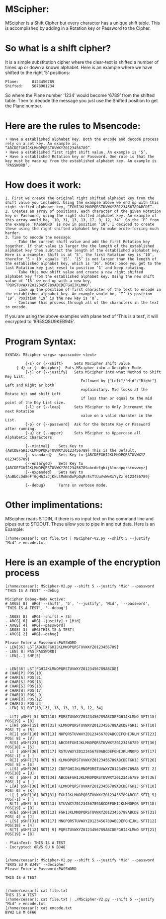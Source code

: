 # MScipher: 
MScipher is a Shift Cipher but every character has a unique shift table. This is accomplished by adding in a Rotation key or Password to the Cipher.

# So what is a shift cipher? 
It is a simple substitution cipher where the clear-text is shifted a number of times up or down a known alphabet. Here is an example where we have shifted to the right ‘5’ positions:
```
Plane:	    0123456789
Shifted:    5678901234
```

So where the Plane number ‘1234’ would become ‘6789’ from the shifted table. Then to decode the message you just use the Shifted position to get the Plane number. 

# Here are the rules to Msencode:
    • Have a established alphabet key. Both the encode and decode process rely on a set key. An example is, “ABCDEFGHIJKLMNOPQRSTUVWXYZ0123456789”.
    • Have a established first right shift value. An example is ‘5’.
    • Have a established Rotation key or Password. One rule is that the key must be made up from the established alphabet key. An example is ‘PASSWORD’.

# How does it work:
    1. First we create the original right shifted alphabet key from the shift value you included. Using the example above we end up with this right shifted alphabet key, “FGHIJKLMNOPQRSTUVWXYZ0123456789ABCDE”.
    2. Creates an array of positions, each character of the given Rotation key or Password, using the right shifted alphabet key. An example of this array would be, ‘10, 31, 13, 13, 17, 9, 12, 34’. So the ‘P’ from the example ‘PASSWORD’ is now in position ‘10’. I decided to create these using the right shifted alphabet key to make brute-forcing much harder. 
    3. Time to encode the message:
        ◦ Take the current shift value and add the first Rotation key together. If that value is larger the the length of the established alphabet key then subtract the length of the established alphabet key. Here is a example: Shift is at ‘5’, the first Rotation key is ‘10’, therefor ‘5 + 10’ equals ‘15’. ‘15’ is not larger than the length of the established alphabet key, which is ‘36’. Note: once you get to the last Rotation key just reset to position ‘1’ and keep rotating. 
        ◦ Take this new shift value and create a new right shifted alphabet key from the established alphabet key. Using the new shift value of ‘15’ we end up with a new key, ‘PQRSTUVWXYZ0123456789ABCDEFGHIJKLMNO’.
        ◦ Look up the position of first character of the text to encode in the established alphabet key. An example would be, ‘T’ is position ‘19’. Position ‘19’ is the new key is ‘8’.
        ◦ Continue this process through all of the characters in the text to encode.

If you are using the above examples with plane text of ‘This is a test’, it will encrypted to ‘8R5SQ8U9KEB94E’.

# Program Syntax:
```
SYNTAX: MScipher <args> <passcode> <text>

         {-s} or {--shift}     Sets MScipher shift value.
	 {-d} or {--decipher}  Puts MScipher into a Decipher Mode.
         {-j} or {--justify}   Sets MScipher into what Method to Shift Key List,
                                  Followed by {"Left"/"Mid"/"Right"} Left and Right ar both 
                                  explainitary. Mid looks at the Rotate bit and shift Left
                                  if less than or equal to the mid point of the Key List size.
         {-l} or {--leap}      Sets MScipher to Only Increment the next Rotation 
                                  value on a valid charater in the List.
         {-p} or {--password}  Ask for the Rotate Key or Password after running.
         {-u} or {--upper}     Sets MScipher to Uppercase all Alphabetic Characters.

         {--minimal}    Sets Key to {ABCDEFGHIJKLMNOPQRSTUVWXYZ0123456789} This is the Default.
         {--standard}   Sets Key to {ABCDEFGHIJKLMNOPQRSTUVWXYZ 0123456789}
         {--enlarged}   Sets Key to {ABCDEFGHIJKLMNOPQRSTUVWXYZ0123456789abcdefghijklmnopqrstuvwxyz}
         {--expanded}   Sets Key to {AaBbCcDdEeFfGgHhIiJjKkLlMmNnOoPpQqRrSsTtUuVvWwXxYyZz 0123456789}

         {--debug}      Turns on verbose mode.
```

# Other implimentations:
MScipher reads STDIN, if there is no input text on the command line and pipes out to STDOUT. These allow you to 
pipe in and out data. Here is an Example:
```
[/home/ceasar]: cat file.txt | MScipher-V2.py --shift 5 --justify "Mid" > encode.txt
```


# Here is an example of the encryption process
```
[/home/ceasar]: MScipher-V2.py --shift 5 --justify "Mid" --password "THIS IS A TEST" --debug

MScipher Debug-Mode Active:
# ARGS[ 8]  ARG['--shift', '5', '--justify', 'Mid', '--password', 'THIS IS A TEST', '--debug']

- ARGS[ 8]  ARG[--shift] + [5]
- ARGS[ 6]  ARG[--justify] + [Mid]
- ARGS[ 4]  ARG[--password]
- ARGS[ 3]  ARG[THIS IS A TEST]
- ARGS[ 2]  ARG[--debug]

Please Enter a Password:PASSWORD
- LEN[36] LST[ABCDEFGHIJKLMNOPQRSTUVWXYZ0123456789]
- LEN[ 8] PAS[PASSWORD]
- LEN[..] SHF[5]


- LEN[36] LST[FGHIJKLMNOPQRSTUVWXYZ0123456789ABCDE]
# CHAR[P] POS[10]
# CHAR[A] POS[31]
# CHAR[S] POS[13]
# CHAR[S] POS[13]
# CHAR[W] POS[17]
# CHAR[O] POS[ 9]
# CHAR[R] POS[12]
# CHAR[D] POS[34]
- LEN[ 8] ROT[10, 31, 13, 13, 17, 9, 12, 34]

- L[T] pSHF[ 5] ROT[10] PQRSTUVWXYZ0123456789ABCDEFGHIJKLMNO SFT[15] POS[19] = [8]
- L[H] pSHF[15] ROT[31] KLMNOPQRSTUVWXYZ0123456789ABCDEFGHIJ SFT[10] POS[ 7] = [R]
- R[I] pSHF[10] ROT[13] NOPQRSTUVWXYZ0123456789ABCDEFGHIJKLM SFT[23] POS[ 8] = [V]
- R[S] pSHF[23] ROT[13] ABCDEFGHIJKLMNOPQRSTUVWXYZ0123456789 SFT[36] POS[18] = [S]
- L[ ] pSHF[36] ROT[17] RSTUVWXYZ0123456789ABCDEFGHIJKLMNOPQ SFT[17] POS[-1] = [ ]
- R[I] pSHF[17] ROT[ 9] KLMNOPQRSTUVWXYZ0123456789ABCDEFGHIJ SFT[26] POS[ 8] = [S]
- L[S] pSHF[26] ROT[12] CDEFGHIJKLMNOPQRSTUVWXYZ0123456789AB SFT[ 2] POS[18] = [U]
- R[ ] pSHF[ 2] ROT[34] ABCDEFGHIJKLMNOPQRSTUVWXYZ0123456789 SFT[36] POS[-1] = [ ]
- L[A] pSHF[36] ROT[10] KLMNOPQRSTUVWXYZ0123456789ABCDEFGHIJ SFT[10] POS[ 0] = [K]
- L[ ] pSHF[10] ROT[31] FGHIJKLMNOPQRSTUVWXYZ0123456789ABCDE SFT[ 5] POS[-1] = [ ]
- R[T] pSHF[ 5] ROT[13] STUVWXYZ0123456789ABCDEFGHIJKLMNOPQR SFT[18] POS[19] = [B]
- R[E] pSHF[18] ROT[13] FGHIJKLMNOPQRSTUVWXYZ0123456789ABCDE SFT[31] POS[ 4] = [J]
- L[S] pSHF[31] ROT[17] MNOPQRSTUVWXYZ0123456789ABCDEFGHIJKL SFT[12] POS[18] = [4]
- R[T] pSHF[12] ROT[ 9] PQRSTUVWXYZ0123456789ABCDEFGHIJKLMNO SFT[21] POS[19] = [8]
 
- PlainText: THIS IS A TEST
- Encrypted: 8RVS SU K BJ48


[/home/ceasar]: MScipher-V2.py --shift 5 --justify "Mid" --password "8RVS SU K BJ48" --decipher 
Please Enter a Password:PASSWORD

THIS IS A TEST 


[/home/ceasar]: cat file.txt 
THIS IS A TEST
[/home/ceasar]: cat file.txt | ./MScipher-V2.py --shift 5 --justify "Mid" > encode.txt
[/home/ceasar]: cat encode.txt 
BYW2 L8 M 6F66

```


